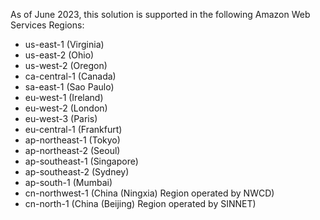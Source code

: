 As of June 2023, this solution is supported in the following Amazon Web Services Regions:

- us-east-1 (Virginia)
- us-east-2 (Ohio)   
- us-west-2 (Oregon)  
- ca-central-1 (Canada) 
- sa-east-1 (Sao Paulo)
- eu-west-1 (Ireland)
- eu-west-2 (London)
- eu-west-3 (Paris)   
- eu-central-1 (Frankfurt)   
- ap-northeast-1 (Tokyo) 
- ap-northeast-2 (Seoul)  
- ap-southeast-1 (Singapore)  
- ap-southeast-2 (Sydney)   
- ap-south-1 (Mumbai)  
- cn-northwest-1 (China (Ningxia) Region operated by NWCD)
- cn-north-1 (China (Beijing) Region operated by SINNET)  